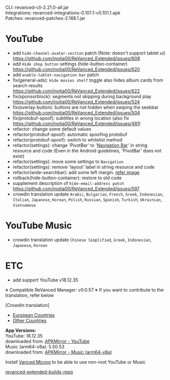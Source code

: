 CLI: revanced-cli-2.21.0-all.jar  
Integrations: revanced-integrations-0.101.1-v0.101.1.apk  
Patches: revanced-patches-2.168.1.jar  

YouTube
==
- add `hide-channel-avatar-section` patch (Note: doesn't support tablet ui) https://github.com/inotia00/ReVanced_Extended/issues/608
- add `Hide shop button` settings (hide-button-container) https://github.com/inotia00/ReVanced_Extended/issues/620
- add `enable-tablet-navigation-bar` patch
- fix(general-ads): `Hide movies shelf` toggle also hides album cards from search results https://github.com/inotia00/ReVanced_Extended/issues/622
- fix(sponsorblock): segments not skipping during background play https://github.com/inotia00/ReVanced_Extended/issues/524
- fix(overlay-button): buttons are not hidden when swiping the seekbar https://github.com/inotia00/ReVanced_Extended/issues/504
- fix(protobuf-spoof): subtitles in wrong location (also fix https://github.com/inotia00/ReVanced_Extended/issues/481)
- refactor: change some default values
- refactor(protobuf-spoof): automatic spoofing protobuf
- refactor(protobuf-spoof): switch to whitelist method
- refactor(settings): change 'PivotBar' to '[Navigation Bar](https://m3.material.io/components/navigation-bar/guidelines)' in string resource and code (Even in the Android guidelines, 'PivotBar' does not exist)
- refactor(settings): move some settings to `Navigation`
- refactor(settings): remove 'layout' label in string resource and code
- refactor(wide-searchbar): add some left margin. [refer image](https://imgur.com/a/lFQw7Bq)
- rollback(hide-button-container): restore to old code
- supplement description of `hide-email-address patch` https://github.com/inotia00/ReVanced_Extended/issues/597
- crowdin translation update
`Arabic`, `Bulgarian`, `French`, `Greek`, `Indonesian`, `Italian`, `Japanese`, `Korean`, `Polish`, `Russian`, `Spanish`, `Turkish`, `Ukrainian`, `Vietnamese`


YouTube Music
==
- crowdin translation update
`Chinese Simplified`, `Greek`, `Indonesian`, `Japanese`, `Korean`


ETC
==
- add support YouTube v18.12.35


※ Compatible ReVanced Manager: v0.0.57
※ If you want to contribute to the translation, refer below

[Crowdin translation]
- [European Countries](https://crowdin.com/project/revancedextendedeu)
- [Other Countries](https://crowdin.com/project/revancedextended)
  
**App Versions:**  
YouTube: 18.12.35  
downloaded from: [APKMirror - YouTube](https://www.apkmirror.com/apk/google-inc/youtube/youtube-18-12-35-release/youtube-18-12-35-android-apk-download/)  
Music (arm64-v8a): 5.50.53  
downloaded from: [APKMirror - Music (arm64-v8a)](https://www.apkmirror.com/apk/google-inc/youtube-music/youtube-music-5-50-53-release/youtube-music-5-50-53-4-android-apk-download/)  

Install [Vanced Microg](https://github.com/inotia00/VancedMicroG/releases) to be able to use non-root YouTube or Music  

[revanced-extended-builds-repo](https://github.com/E85Addict/revanced-extended-builds)  
